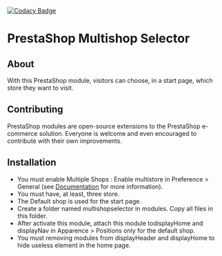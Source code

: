 [![Codacy Badge](https://api.codacy.com/project/badge/Grade/a8056eb1db984613b65a391f3b7bb08b)](https://www.codacy.com/app/marcboussoulade/prestashop-multishopselector?utm_source=github.com&amp;utm_medium=referral&amp;utm_content=VirtuoWorks/prestashop-multishopselector&amp;utm_campaign=Badge_Grade)

# PrestaShop Multishop Selector

## About
With this PrestaShop module, visitors can choose, in a start page, which store they want to visit.

## Contributing
PrestaShop modules are open-source extensions to the PrestaShop e-commerce solution. Everyone is welcome and even encouraged to contribute with their own improvements.

## Installation
- You must enable Multiple Shops : Enable multistore in Preference > General (see [Documentation](http://doc.prestashop.com/display/PS16/Managing+Multiple+Shops) for more information).
- You must have, at least, three store.
- The Default shop is used for the start page.
- Create a folder named multishopselector in modules. Copy all files in this folder.
- After activate this module, attach this module todisplayHome and displayNav in Apparence > Positions only for the default shop.
- You must removing modules from displayHeader and displayHome to hide useless element in the home page.
